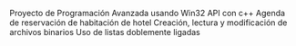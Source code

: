Proyecto de Programación Avanzada usando Win32 API con c++
Agenda de reservación de habitación de hotel
Creación, lectura y modificación de archivos binarios
Uso de listas doblemente ligadas
